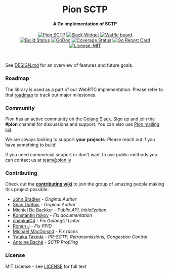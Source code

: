 <h1 align="center">
  <br>
  Pion SCTP
  <br>
</h1>
<h4 align="center">A Go implementation of SCTP</h4>
<p align="center">
  <a href="https://pion.ly"><img src="https://img.shields.io/badge/pion-sctp-gray.svg?longCache=true&colorB=brightgreen" alt="Pion SCTP"></a>
  <!--<a href="https://sourcegraph.com/github.com/pion/webrtc?badge"><img src="https://sourcegraph.com/github.com/pion/webrtc/-/badge.svg" alt="Sourcegraph Widget"></a>-->
  <a href="https://pion.ly/slack"><img src="https://img.shields.io/badge/join-us%20on%20slack-gray.svg?longCache=true&logo=slack&colorB=brightgreen" alt="Slack Widget"></a>
  <a href="https://waffle.io/pion/webrtc"><img src="https://img.shields.io/badge/pm-waffle-gray.svg?longCache=true&colorB=brightgreen" alt="Waffle board"></a>
  <br>
  <a href="https://travis-ci.org/pion/sctp"><img src="https://travis-ci.org/pion/sctp.svg?branch=master" alt="Build Status"></a>
  <a href="https://godoc.org/github.com/pion/sctp"><img src="https://godoc.org/github.com/pion/sctp?status.svg" alt="GoDoc"></a>
  <a href="https://coveralls.io/github/pion/sctp"><img src="https://coveralls.io/repos/github/pion/sctp/badge.svg" alt="Coverage Status"></a>
  <a href="https://goreportcard.com/report/github.com/pion/sctp"><img src="https://goreportcard.com/badge/github.com/pion/sctp" alt="Go Report Card"></a>
  <!--<a href="https://www.codacy.com/app/Sean-Der/webrtc"><img src="https://api.codacy.com/project/badge/Grade/18f4aec384894e6aac0b94effe51961d" alt="Codacy Badge"></a>-->
  <a href="LICENSE"><img src="https://img.shields.io/badge/License-MIT-yellow.svg" alt="License: MIT"></a>
</p>
<br>

See [DESIGN.md](DESIGN.md) for an overview of features and future goals.

### Roadmap
The library is used as a part of our WebRTC implementation. Please refer to that [roadmap](https://github.com/pion/webrtc/issues/9) to track our major milestones.

### Community
Pion has an active community on the [Golang Slack](https://invite.slack.golangbridge.org/). Sign up and join the **#pion** channel for discussions and support. You can also use [Pion mailing list](https://groups.google.com/forum/#!forum/pion).

We are always looking to support **your projects**. Please reach out if you have something to build!

If you need commercial support or don't want to use public methods you can contact us at [team@pion.ly](mailto:team@pion.ly)

### Contributing
Check out the **[contributing wiki](https://github.com/pion/webrtc/wiki/Contributing)** to join the group of amazing people making this project possible:

* [John Bradley](https://github.com/kc5nra) - *Original Author*
* [Sean DuBois](https://github.com/Sean-Der) - *Original Author*
* [Michiel De Backker](https://github.com/backkem) - *Public API, Initialization*
* [Konstantin Itskov](https://github.com/trivigy) - *Fix documentation*
* [chenkaiC4](https://github.com/chenkaiC4) - *Fix GolangCI Linter*
* [Ronan J](https://github.com/ronanj) - *Fix PPID*
* [Michael MacDonald](https://github.com/mjmac) - *Fix races*
* [Yutaka Takeda](https://github.com/enobufs) - *PR-SCTP, Retransmissions, Congestion Control*
* [Antoine Baché](https://github.com/Antonito) - *SCTP Profiling*

### License
MIT License - see [LICENSE](LICENSE) for full text
